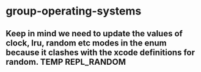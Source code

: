 # group-operating-systems

## Keep in mind we need to update the values of clock, lru, random etc modes in the enum because it clashes with the xcode definitions for random. TEMP REPL_RANDOM
